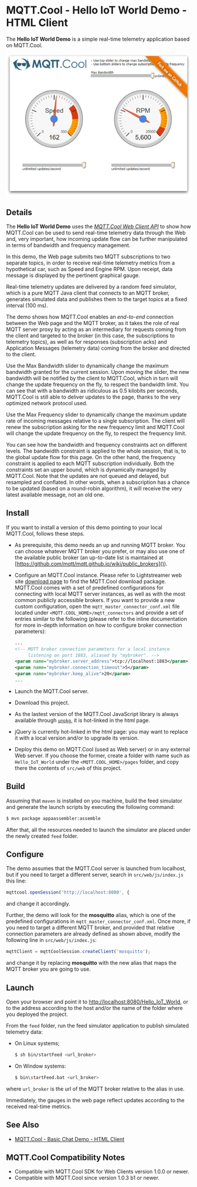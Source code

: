 # MQTT.Cool - Hello IoT World Demo - HTML Client

The **Hello IoT World Demo** is a simple real-time telemetry application based
on MQTT.Cool.

![screenshot](screen-large.png)

## Details

The **Hello IoT World Demo** uses the
*[MQTT.Cool Web Client API](http://www.lightstreamer.com/api/mqtt.cool-web-client/latest/)*
to show how MQTT.Cool can be used to send real-time telemetry data through the
Web and, very important, how incoming update flow can be further manipulated in
terms of bandwidth and frequency management.

In this demo, the Web page submits two MQTT subscriptions to two separate
topics, in order to receive real-time telemetry metrics from a hypothetical car,
such as Speed and Engine RPM. Upon receipt, data message is displayed by the
pertinent graphical gauge.

Real-time telemetry updates are delivered by a random feed simulator, which is a
pure MQTT Java client that connects to an MQTT broker, generates simulated
data and publishes them to the target topics at a fixed interval (100 ms).

The demo shows how MQTT.Cool enables an *end-to-end* connection between the Web
page and the MQTT broker, as it takes the role of real MQTT server proxy by
acting as an intermediary for requests coming from the client and targeted to
the broker (in this case, the subscriptions to telemetry topics), as well as
for responses (subscription acks) and Application Messages (telemetry data)
coming from the broker and directed to the client.

Use the Max Bandwidth slider to dynamically change the maximum bandwidth granted
for the current session. Upon moving the slider, the new bandwidth will be
notified by the client to MQTT.Cool, which in turn will change the update
frequency on the fly, to respect the bandwidth limit. You can see that with a
bandwidth as ridiculous as 0.5 kilobits per seconds, MQTT.Cool is still able to
deliver updates to the page, thanks to the very optimized network protocol used.

Use the Max Frequency slider to dynamically change the maximum update rate of
incoming messages relative to a single subscription. The client will renew the
subscription asking for the new frequency limit and MQTT.Cool will change the
update frequency on the fly, to respect the frequency limit.

You can see how the bandwidth and frequency constraints act on different levels.
The bandwidth constraint is applied to the whole session, that is, to the global
update flow for this page. On the other hand, the frequency constraint is
applied to each MQTT subscription individually. Both the constraints set an
upper bound, which is dynamically managed by MQTT.Cool. Note that the updates
are not queued and delayed, but resampled and conflated. In other words, when a
subscription has a chance to be updated (based on a round-robin algorithm), it
will receive the very latest available message, not an old one.

## Install

If you want to install a version of this demo pointing to your local MQTT.Cool,
follows these steps.

* As prerequisite, this demo needs an up and running MQTT broker. You can choose
whatever MQTT broker you prefer, or may also use one of the available public
broker (an up-to-date list is maintained at
[https://github.com/mqtt/mqtt.github.io/wiki/public_brokers]()).
* Configure an MQTT.Cool instance. Please refer to Lightstreamer web site
[download page](http://download.lightstreamer.com/) to find the MQTT.Cool
download package. MQTT.Cool comes with a set of predefined configurations for
connecting with local MQTT server instances, as well as with the most common
publicly accessible brokers. If you want to provide a new custom configuration,
open the `mqtt_master_connector_conf.xml` file located under
`<MQTT.COOL_HOME>/mqtt_connectors` and provide a set of entries similar to the
following (please refer to the inline documentation for more in-depth
information on how to configure broker connection parameters):

  ```xml
  ...
  <!-- MQTT broker connection parameters for a local instance
       listening on port 1883, aliased by "mybroker". -->
  <param name="mybroker.server_address">tcp://localhost:1883</param>
  <param name="mybroker.connection_timeout">5</param>
  <param name="mybroker.keep_alive">20</param>
  ...
  ```

* Launch the MQTT.Cool server.
* Download this project.
* As the lastest version of the MQTT.Cool JavaScript library is always available
through [`unpkg`](https://unpkg.com/#/), it is hot-linked in the html page.
* jQuery is currently hot-linked in the html page: you may want to replace it
with a local version and/or to upgrade its version.
* Deploy this demo on MQTT.Cool (used as Web server) or in any external Web
server. If you choose the former, create a folder with name such as
`Hello_IoT_World` under the `<MQTT.COOL_HOME>/pages` folder, and copy there the
contents of `src/web` of this project.

## Build

Assuming that `maven` is installed on you machine, build the feed simulator and
generate the launch scripts by executing the following command:

```sh
$ mvn package appaassembler:assemble
```

After that, all the resources needed to launch the simulator are placed under
the newly created `feed` folder.

## Configure

The demo assumes that the MQTT.Cool server is launched from localhost, but if
you need to target a different server, search in `src/web/js/index.js` this
line:

```js
mqttcool.openSession('http://localhost:8080', {
```

and change it accordingly.

Further, the demo will look for the **mosquitto** alias, which is one of the
predefined configurations in `mqtt_master_connector_conf.xml`. Once more, if you
need to target a different MQTT broker, and provided that relative connection
parameters are already defined as shown above, modify the following line in
`src/web/js/index.js`:

```js
mqttClient = mqttCoolSession.createClient('mosquitto');
```

and change it by replacing **mosquitto** with the new alias that maps the MQTT
broker you are going to use.

## Launch

Open your browser and point it to
[http://localhost:8080/Hello_IoT_World](http://localhost:8080/Hello_IoT_World),
or to the address according to the host and/or the name of the folder where you
deployed the project.

From the `feed` folder, run the feed simulator application to publish simulated
telemetry data:

* On Linux systems;

  ```sh
  $ sh bin/startFeed <url_broker>
  ```

* On Window systems:

  ```sh
  $ bin\startFeed.bat <url_broker>
  ```

where `url_broker` is the url of the MQTT broker relative to the alias in use.

Immediately, the gauges in the web page reflect updates according to the
received real-time metrics.

## See Also

<!-- START RELATED_ENTRIES -->

* [MQTT.Cool - Basic Chat Demo - HTML Client](https://github.com/MQTTCool/MQTT.Cool-example-Chat-client-javascript)

## MQTT.Cool Compatibility Notes

* Compatible with MQTT.Cool SDK for Web Clients version 1.0.0 or newer.
* Compatible with MQTT.Cool since version 1.0.3 b1 or newer.
